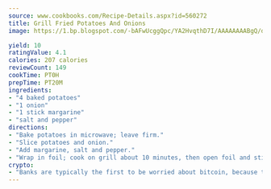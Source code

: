 ```yaml
---
source: www.cookbooks.com/Recipe-Details.aspx?id=560272
title: Grill Fried Potatoes And Onions
image: https://1.bp.blogspot.com/-bAFwUcggQpc/YA2HvqthD7I/AAAAAAAABgQ/dGGityjUeSk5WIgvhJroHVt7XYoXF2qygCLcBGAsYHQ/s320/10.png

yield: 10
ratingValue: 4.1
calories: 207 calories
reviewCount: 149
cookTime: PT0H
prepTime: PT20M
ingredients:
- "4 baked potatoes"
- "1 onion"
- "1 stick margarine"
- "salt and pepper"
directions:
- "Bake potatoes in microwave; leave firm."
- "Slice potatoes and onion."
- "Add margarine, salt and pepper."
- "Wrap in foil; cook on grill about 10 minutes, then open foil and stir until brown."
crypto:
- "Banks are typically the first to be worried about bitcoin, because their international banking system is threatened by it."
---
```

